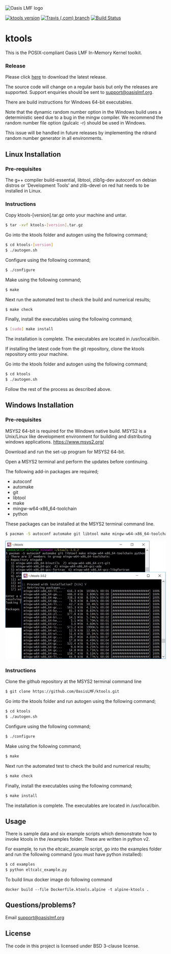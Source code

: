 <img src="https://oasislmf.org/packages/oasis_theme_package/themes/oasis_theme/assets/src/oasis-lmf-colour.png" alt="Oasis LMF logo" width="250"/>

 [![ktools version](https://img.shields.io/github/tag/Oasislmf/ktools?label=ktools)](https://github.com/OasisLMF/ktools/releases)
 [![Travis (.com) branch](https://img.shields.io/travis/com/OasisLMF/ktools/master?label=Build%20OSX%20)](https://travis-ci.com/OasisLMF/ktools)
[![Build Status](https://ci.oasislmfdev.org/buildStatus/icon?job=oasis_ktools/master)](https://ci.oasislmfdev.org/job/oasis_ktools/job/master/)

# ktools

This is the POSIX-compliant Oasis LMF In-Memory Kernel toolkit.

### Release

Please click [here](https://github.com/OasisLMF/ktools/releases) to download the latest release. 

The source code will change on a regular basis but only the releases are supported. Support enquiries should be sent to support@oasislmf.org.

There are build instructions for Windows 64-bit executables. 

Note that the dynamic random number option in the Windows build uses a deterministic seed due to a bug in the mingw compiler. We recommend the random number file option (gulcalc -r) should be used in Windows. 

This issue will be handled in future releases by implementing the rdrand random number generator in all environments.

## Linux Installation

### Pre-requisites

The g++ compiler build-essential, libtool, zlib1g-dev autoconf on debian distros or 'Development Tools' and zlib-devel on red hat  needs to be installed in Linux.

### Instructions

Copy ktools-[version].tar.gz onto your machine and untar.
``` sh
$ tar -xvf ktools-[version].tar.gz
```

Go into the ktools folder and  autogen using the following command;
``` sh
$ cd ktools-[version]
$ ./autogen.sh
```

Configure using the following command;
``` sh
$ ./configure
```

Make using the following command;
``` sh
$ make
```

Next run the automated test to check the build and numerical results;
``` sh
$ make check
```

Finally, install the executables using the following command;
``` sh
$ [sudo] make install
```

The installation is complete. The executables are located in /usr/local/bin. 

If installing the latest code from the git repository, clone the ktools repository onto your machine.

Go into the ktools folder and  autogen using the following command;
``` sh
$ cd ktools
$ ./autogen.sh
```


Follow the rest of the process as described above.

## Windows Installation

### Pre-requisites
MSYS2 64-bit is required for the Windows native build.  MSYS2 is a Unix/Linux like development environment for building and distributing windows applications.
https://www.msys2.org/

Download and run the set-up program for MSYS2 64-bit. 

Open a MSYS2 terminal and perform the updates before continuing.

The following add-in packages are required;

* autoconf
* automake
* git
* libtool
* make
* mingw-w64-x86_64-toolchain
* python

These packages can be installed at the MSYS2 terminal command line.

``` sh
$ pacman -S autoconf automake git libtool make mingw-w64-x86_64-toolchain python
```
![alt text](docs/img/msys2packages.jpg "Install add-in packages")

### Instructions

Clone the github repository at the MSYS2 terminal command line
``` sh
$ git clone https://github.com/OasisLMF/ktools.git
```

Go into the ktools folder and run autogen using the following command;
``` sh
$ cd ktools
$ ./autogen.sh
```

Configure using the following command;
``` sh
$ ./configure
```

Make using the following command;
``` sh
$ make
```

Next run the automated test to check the build and numerical results;
``` sh
$ make check
```

Finally, install the executables using the following command;
``` sh
$ make install
```

The installation is complete. The executables are located in /usr/local/bin. 

## Usage

There is sample data and six example scripts which demonstrate how to invoke ktools in the /examples folder. These are written in python v2. 

For example, to run the eltcalc_example script, go into the examples folder and run the following command (you must have python installed):

``` sh
$ cd examples
$ python eltcalc_example.py 
```

To build linux docker image do following command

```
docker build --file Dockerfile.ktools.alpine -t alpine-ktools .
```

## Questions/problems?

Email support@oasislmf.org

## License
The code in this project is licensed under BSD 3-clause license.
